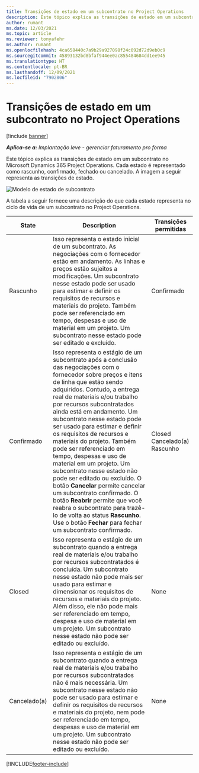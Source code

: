 ```yaml
---
title: Transições de estado em um subcontrato no Project Operations
description: Este tópico explica as transições de estado em um subcontrato no Microsoft Dynamics 365 Project Operations conforme o subcontrato é criado, executado e fechado.
author: rumant
ms.date: 12/03/2021
ms.topic: article
ms.reviewer: tonyafehr
ms.author: rumant
ms.openlocfilehash: 4ca658440c7a9b29a927098f24c092d72d9eb0c9
ms.sourcegitcommit: 45893132bd8bfaf944ee0ac855484684dd1ee945
ms.translationtype: HT
ms.contentlocale: pt-BR
ms.lasthandoff: 12/09/2021
ms.locfileid: "7902806"
---
```

# <a name="state-transitions-on-a-subcontract-in-project-operations"></a>Transições de estado em um subcontrato no Project Operations

[!include [banner](../../includes/dataverse-preview.md)]

_**Aplica-se a:** Implantação leve - gerenciar faturamento pro forma_

Este tópico explica as transições de estado em um subcontrato no Microsoft Dynamics 365 Project Operations. Cada estado é representado como rascunho, confirmado, fechado ou cancelado. A imagem a seguir representa as transições de estado.

![Modelo de estado de subcontrato](../media/SubconStates.png)  

A tabela a seguir fornece uma descrição do que cada estado representa no ciclo de vida de um subcontrato no Project Operations.

| State | Description | Transições permitidas |
| --- | --- | --- |
| Rascunho | Isso representa o estado inicial de um subcontrato. As negociações com o fornecedor estão em andamento. As linhas e preços estão sujeitos a modificações. Um subcontrato nesse estado pode ser usado para estimar e definir os requisitos de recursos e materiais do projeto. Também pode ser referenciado em tempo, despesas e uso de material em um projeto. Um subcontrato nesse estado pode ser editado e excluído. | Confirmado |
| Confirmado | Isso representa o estágio de um subcontrato após a conclusão das negociações com o fornecedor sobre preços e itens de linha que estão sendo adquiridos. Contudo, a entrega real de materiais e/ou trabalho por recursos subcontratados ainda está em andamento. Um subcontrato nesse estado pode ser usado para estimar e definir os requisitos de recursos e materiais do projeto. Também pode ser referenciado em tempo, despesas e uso de material em um projeto. Um subcontrato nesse estado não pode ser editado ou excluído. O botão **Cancelar** permite cancelar um subcontrato confirmado. O botão **Reabrir** permite que você reabra o subcontrato para trazê-lo de volta ao status **Rascunho**. Use o botão **Fechar** para fechar um subcontrato confirmado. | Closed <br> Cancelado(a) <br> Rascunho |
| Closed | Isso representa o estágio de um subcontrato quando a entrega real de materiais e/ou trabalho por recursos subcontratados é concluída. Um subcontrato nesse estado não pode mais ser usado para estimar e dimensionar os requisitos de recursos e materiais do projeto. Além disso, ele não pode mais ser referenciado em tempo, despesa e uso de material em um projeto. Um subcontrato nesse estado não pode ser editado ou excluído. | None |
| Cancelado(a) | Isso representa o estágio de um subcontrato quando a entrega real de materiais e/ou trabalho por recursos subcontratados não é mais necessária. Um subcontrato nesse estado não pode ser usado para estimar e definir os requisitos de recursos e materiais do projeto, nem pode ser referenciado em tempo, despesas e uso de material em um projeto. Um subcontrato nesse estado não pode ser editado ou excluído. | None |


[!INCLUDE[footer-include](../../includes/footer-banner.md)]
